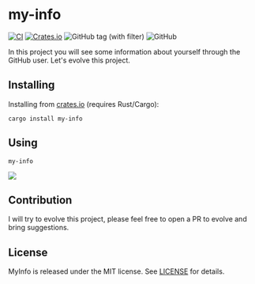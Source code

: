 # my-info
[![CI](https://github.com/joaolfp/MyInfo/actions/workflows/CI.yml/badge.svg)](https://github.com/joaolfp/MyInfo/actions/workflows/CI.yml)
[![Crates.io](https://img.shields.io/crates/v/my-info)](https://crates.io/crates/my-info)
![GitHub tag (with filter)](https://img.shields.io/github/v/tag/joaolfp/MyInfo)
![GitHub](https://img.shields.io/github/license/joaolfp/MyInfo)

In this project you will see some information about yourself through the GitHub user. Let's evolve this project.

## Installing
Installing from [crates.io](https://crates.io/) (requires Rust/Cargo):

```shell
cargo install my-info
```

## Using

```shell
my-info
```

<img src="https://github.com/joaolfp/MyInfo/blob/main/assets/example.gif">

## Contribution

I will try to evolve this project, please feel free to open a PR to evolve and bring suggestions.

## License
MyInfo is released under the MIT license. See [LICENSE](https://github.com/joaolfp/MyInfo/blob/main/LICENSE) for details.